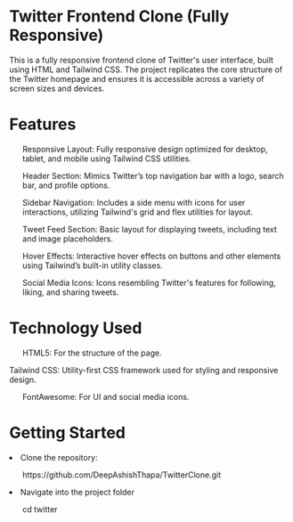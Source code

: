 <h1>Twitter Frontend Clone (Fully Responsive)</h1>
This is a fully responsive frontend clone of Twitter's user interface, built using HTML and Tailwind CSS. The project replicates the core structure of the Twitter homepage and ensures it is accessible across a variety of screen sizes and devices.

<h1> Features</h1>
<ul>Responsive Layout: Fully responsive design optimized for desktop, tablet, and mobile using Tailwind CSS utilities.</ul>
<ul>Header Section: Mimics Twitter’s top navigation bar with a logo, search bar, and profile options.</ul>
<ul>Sidebar Navigation: Includes a side menu with icons for user interactions, utilizing Tailwind's grid and flex utilities for layout.</ul>
<ul>Tweet Feed Section: Basic layout for displaying tweets, including text and image placeholders.</ul>
<ul>Hover Effects: Interactive hover effects on buttons and other elements using Tailwind’s built-in utility classes.</ul>
<ul>Social Media Icons: Icons resembling Twitter's features for following, liking, and sharing tweets.</ul>

<h1>Technology Used</h1>
<ul>HTML5: For the structure of the page.</ul>
</ul>Tailwind CSS: Utility-first CSS framework used for styling and responsive design.</ul>
<ul>FontAwesome: For UI and social media icons.</ul>

<h1>Getting Started</h1>
<li>Clone the repository:</li>
<ul>https://github.com/DeepAshishThapa/TwitterClone.git</ul>
<li>Navigate into the project folder</li>
<ul>cd twitter</ul>


